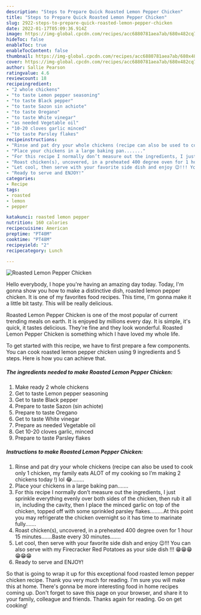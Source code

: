 ```yaml
---
description: "Steps to Prepare Quick Roasted Lemon Pepper Chicken"
title: "Steps to Prepare Quick Roasted Lemon Pepper Chicken"
slug: 2922-steps-to-prepare-quick-roasted-lemon-pepper-chicken
date: 2022-01-17T05:09:36.914Z
image: https://img-global.cpcdn.com/recipes/acc6880781aea7ab/680x482cq70/roasted-lemon-pepper-chicken-recipe-main-photo.jpg
hideToc: false
enableToc: true
enableTocContent: false
thumbnail: https://img-global.cpcdn.com/recipes/acc6880781aea7ab/680x482cq70/roasted-lemon-pepper-chicken-recipe-main-photo.jpg
cover: https://img-global.cpcdn.com/recipes/acc6880781aea7ab/680x482cq70/roasted-lemon-pepper-chicken-recipe-main-photo.jpg
author: Sallie Pearson
ratingvalue: 4.6
reviewcount: 18
recipeingredient:
- "2 whole chickens"
- "to taste Lemon pepper seasoning"
- "to taste Black pepper"
- "to taste Sazon sin achiote"
- "to taste Oregano"
- "to taste White vinegar"
- "as needed Vegetable oil"
- "10-20 cloves garlic minced"
- "to taste Parsley flakes"
recipeinstructions:
- "Rinse and pat dry your whole chickens (recipe can also be used to cook only 1 chicken, my family eats ALOT of my cooking so I’m making 2 chickens today !) lol 😂........"
- "Place your chickens in a large baking pan......."
- "For this recipe I normally don’t measure out the ingredients, I just sprinkle everything evenly over both sides of the chicken, then rub it all in, including the cavity, then I place the minced garlic on top of the chicken, topped off with some sprinkled parsley flakes.........At this point you may refrigerate the chicken overnight so it has time to marinate fully......."
- "Roast chicken(s), uncovered, in a preheated 400 degree oven for 1 hour 15 minutes.......Baste every 30 minutes......."
- "Let cool, then serve with your favorite side dish and enjoy 😉!!! You can also serve with my Firecracker Red Potatoes as your side dish !!! 😁😁😁😁😁😁"
- "Ready to serve and ENJOY!"
categories:
- Recipe
tags:
- roasted
- lemon
- pepper

katakunci: roasted lemon pepper 
nutrition: 160 calories
recipecuisine: American
preptime: "PT40M"
cooktime: "PT48M"
recipeyield: "2"
recipecategory: Lunch

---
```



![Roasted Lemon Pepper Chicken](https://img-global.cpcdn.com/recipes/acc6880781aea7ab/680x482cq70/roasted-lemon-pepper-chicken-recipe-main-photo.jpg)

Hello everybody, I hope you're having an amazing day today. Today, I'm gonna show you how to make a distinctive dish, roasted lemon pepper chicken. It is one of my favorites food recipes. This time, I'm gonna make it a little bit tasty. This will be really delicious.



Roasted Lemon Pepper Chicken is one of the most popular of current trending meals on earth. It is enjoyed by millions every day. It is simple, it's quick, it tastes delicious. They're fine and they look wonderful. Roasted Lemon Pepper Chicken is something which I have loved my whole life.


To get started with this recipe, we have to first prepare a few components. You can cook roasted lemon pepper chicken using 9 ingredients and 5 steps. Here is how you can achieve that.

<!--inarticleads1-->

##### The ingredients needed to make Roasted Lemon Pepper Chicken:

1. Make ready 2 whole chickens
1. Get to taste Lemon pepper seasoning
1. Get to taste Black pepper
1. Prepare to taste Sazon (sin achiote)
1. Prepare to taste Oregano
1. Get to taste White vinegar
1. Prepare as needed Vegetable oil
1. Get 10-20 cloves garlic, minced
1. Prepare to taste Parsley flakes




<!--inarticleads2-->

##### Instructions to make Roasted Lemon Pepper Chicken:

1. Rinse and pat dry your whole chickens (recipe can also be used to cook only 1 chicken, my family eats ALOT of my cooking so I’m making 2 chickens today !) lol 😂........
1. Place your chickens in a large baking pan.......
1. For this recipe I normally don’t measure out the ingredients, I just sprinkle everything evenly over both sides of the chicken, then rub it all in, including the cavity, then I place the minced garlic on top of the chicken, topped off with some sprinkled parsley flakes.........At this point you may refrigerate the chicken overnight so it has time to marinate fully.......
1. Roast chicken(s), uncovered, in a preheated 400 degree oven for 1 hour 15 minutes.......Baste every 30 minutes.......
1. Let cool, then serve with your favorite side dish and enjoy 😉!!! You can also serve with my Firecracker Red Potatoes as your side dish !!! 😁😁😁😁😁😁
1. Ready to serve and ENJOY!



So that is going to wrap it up for this exceptional food roasted lemon pepper chicken recipe. Thank you very much for reading. I'm sure you will make this at home. There's gonna be more interesting food in home recipes coming up. Don't forget to save this page on your browser, and share it to your family, colleague and friends. Thanks again for reading. Go on get cooking!
